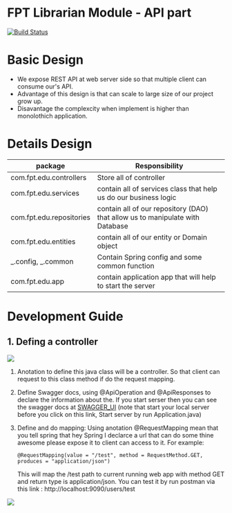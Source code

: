 # FPT Librarian Module - API part

[![Build Status](https://travis-ci.org/joemccann/dillinger.svg?branch=master)](https://travis-ci.org/joemccann/dillinger)

# Basic Design

- We expose REST API at web server side so that multiple client can consume our's API.
- Advantage of this design is that can scale to large size of our project grow up.
- Disavantage the complexcity when implement is higher than monolothich application.

# Details Design

| package                | Responsibility                                                                |
| ---------------------- | ----------------------------------------------------------------------------- |
| com.fpt.edu.controllers | Store all of controller                                                       |
| com.fpt.edu.services   | contain all of services class that help us do our business logic              |
| com.fpt.edu.repositories | contain all of our repository (DAO) that allow us to manipulate with Database |
| com.fpt.edu.entities   | contain all of our entity or Domain object                                    |
| _.config, _.common     | Contain Spring config and some common function                                |
| com.fpt.edu.app        | contain application app that will help to start the server                    |

# Development Guide

## 1. Defing a controller

![](https://i.ibb.co/yFLxJts/contrroller.png)

1. Anotation to define this java class will be a controller. So that client can request to this class method if do the request mapping.
2. Define Swagger docs, using @ApiOperation and @ApiResponses to declare the information about the. If you start serser then you can see the swagger docs at [SWAGGER_UI](http://localhost:8080/swagger-ui.html) (note that start your local server before you click on this link, Start server by run Application.java)
3. Define and do mapping: Using anotation @RequestMapping mean that you tell spring that hey Spring I declarce a url that can do some thine awesome please expose it to client can access to it. For example:

   ```
   @RequestMapping(value = "/test", method = RequestMethod.GET, produces = "application/json")
   ```

   This will map the /test path to current running web app with method GET and return type is application/json. You can test it by run postman via this link : http://localhost:9090/users/test

![](https://i.ibb.co/9qwJ9YS/postman-test.png)
